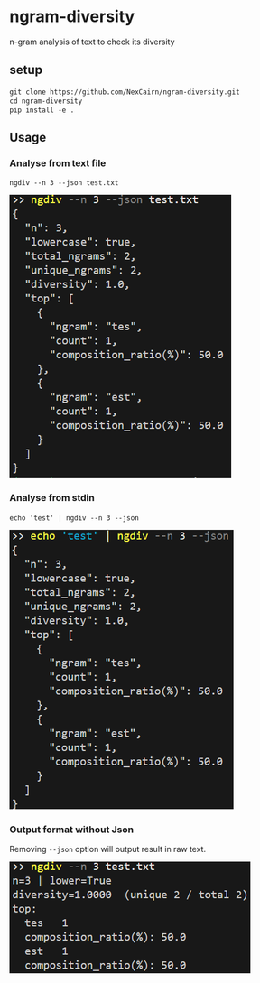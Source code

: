 # ngram-diversity
n-gram analysis of text to check its diversity

## setup
```
git clone https://github.com/NexCairn/ngram-diversity.git
cd ngram-diversity
pip install -e .
```

## Usage
### Analyse from text file

```
ngdiv --n 3 --json test.txt
```

![img](data/file_input_sample.png)

### Analyse from stdin
```
echo 'test' | ngdiv --n 3 --json
```
![img](data/stdin_sample.png)

### Output format without Json

Removing `--json` option will output result in raw text.

![img](data/stdout_sample.png)
